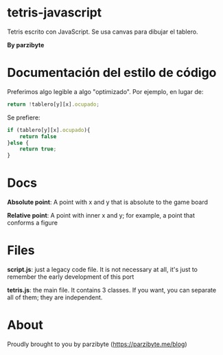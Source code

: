# tetris-javascript
 Tetris escrito con JavaScript. Se usa canvas para dibujar el tablero.
 
 **By parzibyte**
 

# Documentación del estilo de código
Preferimos algo legible a algo "optimizado". Por ejemplo, en lugar de:
```javascript
return !tablero[y][x].ocupado;
```
Se prefiere:
```javascript
if (tablero[y][x].ocupado){
    return false
}else {
    return true;
}
```

# Docs

**Absolute point**: A point with x and y that is absolute to the game board

**Relative point**: A point with inner x and y; for example, a point that conforms a figure

# Files
**script.js**: just a legacy code file. It is not necessary at all,
it's just to remember the early development of this port

**tetris.js**: the main file. It contains 3 classes. If you want, you
can separate all of them; they are independent.

# About
Proudly brought to you by parzibyte (https://parzibyte.me/blog)